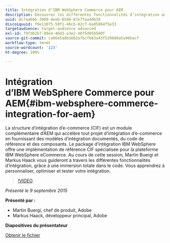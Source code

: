 ```yaml
---
title: Intégration d’IBM WebSphere Commerce pour AEM
description: Découvrez les différentes fonctionnalités d’intégration au travers de cette immersion dans le code. Découvrez comment personnaliser, optimiser et tester votre intégration.
uuid: 0c7aa66b-3909-4eeb-85d6-87e7faa4db39
discoiquuid: f9e11075-59f1-46cb-82c7-ba85864f5e33
targetaudience: target-audience advanced
exl-id: f9fd62b7-89e4-46d3-a3e2-40f5d856580f
source-git-commit: ca06e5a8b1602a7bcfb83a43f529680a5a96bacf
workflow-type: tm+mt
source-wordcount: '123'
ht-degree: 100%

---
```


# Intégration d’IBM WebSphere Commerce pour AEM{#ibm-websphere-commerce-integration-for-aem}

La structure d’intégration d’e-commerce (CIF) est un module complémentaire d’AEM qui accélère tout projet d’intégration d’e-commerce en fournissant des modèles d’intégration documentés, du code de référence et des composants. Le package d’intégration IBM WebSphere offre une implémentation de référence CIF spécialisée pour la plateforme IBM WebSphere eCommerce. Au cours de cette session, Martin Buergi et Markus Haack vous guideront à travers les différentes fonctionnalités d’intégration, grâce à une immersion totale dans le code. Vous apprendrez à personnaliser, optimiser et tester votre intégration.

>[!VIDEO](https://video.tv.adobe.com/v/19375/?quality=9)

*Présenté le 9 septembre 2015*

**Présenté par :**

* Martin Buergi, chef de produit, Adobe
* Markus Haack, développeur principal, Adobe

**Diapositives du présentateur**

[Obtenir le fichier](assets/150909-aem-gems-ibm-websphere-commerce-integration.pdf)
<!--
[Get back to the Overview](https://helpx.adobe.com/experience-manager/kt/eseminars/gems/aem-index.html)
-->
